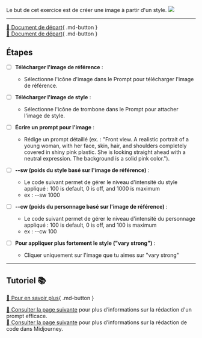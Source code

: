 <style>.md-footer{display:none;}</style>
Le but de cet exercice est de créer une image à partir d'un style.
<img src="../assets/image/04_rosie_plastique.png">
***

[📁 Document de départ](../assets/image/04_pot_rose.png){ .md-button }   <br>
[📁 Document de départ](../assets/image/02_rosie.png){ .md-button }   <br>

## Étapes
- [ ] **Télécharger l'image de référence** :
   - Sélectionne l'icône d'image dans le Prompt pour télécharger l'image de référence.

- [ ] **Télécharger l'image de style** :
   - Sélectionne l'icône de trombone dans le Prompt pour attacher l'image de style.

- [ ] **Écrire un prompt pour l'image** :
   - Rédige un prompt détaillé (ex. : "Front view. A realistic portrait of a young woman, with her face, skin, hair, and shoulders completely covered in shiny pink plastic. She is looking straight ahead with a neutral expression. The background is a solid pink color.").

- [ ] **--sw (poids du style basé sur l'image de référence)** :
  * Le code suivant permet de gérer le niveau d'intensité du style appliqué : 100 is default, 0 is off, and 1000 is maximum
  * ex : --sw 1000

- [ ] **--cw (poids du personnage basé sur l'image de référence)** :
  * Le code suivant permet de gérer le niveau d'intensité du personnage appliqué : 100 is default, 0 is off, and 100 is maximum
  * ex : --cw 100

- [ ] **Pour appliquer plus fortement le style ("vary strong")** :
   - Cliquer uniquement sur l'image que tu aimes sur "vary strong"

***

## Tutoriel 📚

[📖 Pour en savoir plus](https://cmontmorency365-my.sharepoint.com/:v:/g/personal/flpilote_cmontmorency_qc_ca/EV1gSzxV02dCnk8Zq_cDqoIBrhgU_jAXSPZF3OLHJnRIXQ?nav=eyJyZWZlcnJhbEluZm8iOnsicmVmZXJyYWxBcHAiOiJPbmVEcml2ZUZvckJ1c2luZXNzIiwicmVmZXJyYWxBcHBQbGF0Zm9ybSI6IldlYiIsInJlZmVycmFsTW9kZSI6InZpZXciLCJyZWZlcnJhbFZpZXciOiJNeUZpbGVzTGlua0NvcHkifX0&e=C9CAYc){ .md-button }   <br>

[📖 Consulter la page suivante](../ai/prompt.md) pour plus d’informations sur la rédaction d'un prompt efficace.<br>
[📖 Consulter la page suivante](../ai/midjourney_code.md) pour plus d’informations sur la rédaction de code dans Midjourney. <br>
